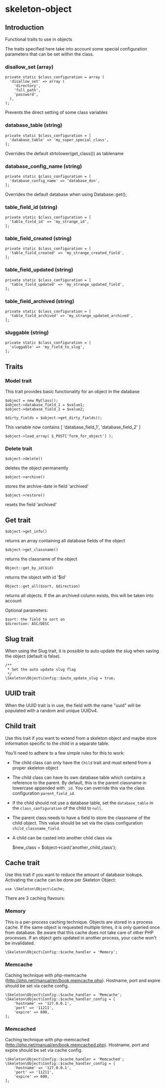 # skeleton-object

## Introduction

Functional traits to use in objects

The traits specified here take into account some special configuration
parameters that can be set within the class.

### disallow_set (array)

    private static $class_configuration = array (
      'disallow_set' => array (
        'directory',
        'full_path',
        'password',
      ),
    );

Prevents the direct setting of some class variables

###  database_table (string)

    private static $class_configuration = [
      'database_table' => 'my_super_special_class',
    ];

Overrides the default strtolower(get_class()) as tablename

###  database_config_name (string)

    private static $class_configuration = [
      'database_config_name' => 'database_dsn',
	];

Overrides the default database when using Database::get();

###  table_field_id (string)

	private static $class_configuration = [
	  'table_field_id' => 'my_strange_id',
	];

###  table_field_created (string)

	private static $class_configuration = [
	  'table_field_created' => 'my_strange_created_field',
	];

###  table_field_updated (string)

	private static $class_configuration = [
	  'table_field_updated' => 'my_strange_updated_field',
	];

###  table_field_archived (string)

	private static $class_configuration = [
	  'table_field_archived' => 'my_strange_updated_archived',
	];

###  sluggable (string)

	private static $class_configuration = [
	  'sluggable' => 'my_field_to_slug',
	];


## Traits

### Model trait

This trait provides basic functionality for an object in the database

    $object = new MyClass();
    $object->database_field_1 = $value1;
    $object->database_field_2 = $value2;

    $dirty_fields = $object->get_dirty_fields();

This variable now contains [ 'database_field_1', 'database_field_2' ]

    $object->load_array( $_POST['form_for_object'] );

### Delete trait

    $object->delete()

deletes the object permanently

    $object->archive()

stores the archive-date in field 'archived'

    $object->restore()

resets the field 'archived'

## Get trait

    $object->get_info()

returns an array containing all database fields of the object

    $object->get_classname()

returns the classname of the object

    Object::get_by_id($id)

returns the object with id '$id'

    Object::get_all($sort, $direction)

returns all objects. If the an archived column exists, this will be taken into account

Optional parameters:

    $sort: the field to sort on
    $direction: ASC/DESC

## Slug trait

When using the Slug trait, it is possible to auto update the slug when
saving the object (default is false).

    /**
     * Set the auto update slug flag
     */
    \Skeleton\Object\Config::$auto_update_slug = true;

## UUID trait

When the UUID trait is in use, the field with the name "uuid" will be
populated with a random and unique UUIDv4.

## Child trait

Use this trait if you want to extend from a skeleton object and maybe
store information specific to the child in a separate table.

You'll need to adhere to a few simple rules for this to work:

  * The child class can only have the `Child` trait and must extend
    from a proper skeleton object
  * The child class can have its own database table which contains a
    reference to the parent. By default, this is the parent classname
    in lowercase appended with `_id`. You can override this via the
    class configuration `parent_field_id`.
  * If the child should not use a database table, set the
    `database_table` in the `class_configuration` of the child to
    `null`.
  * The parent class needs to have a field to store the classname of
    the child object. This value should be set via the class
    configuration `child_classname_field`.
  * A child can be casted into another child class via

    $new_class = $object->cast('another_child_class');

## Cache trait

Use this trait if you want to reduce the amount of database lookups. Activating
the cache can be done per Skeleton Object:

    use \Skeleton\Object\Cache;

There are 3 caching flavours:

### Memory
This is a per-process caching technique. Objects are stored in
a process cache. If the same object is requested multiple times, it is
only queried once from database.
Be aware that this cache does not take care of other PHP processes. If
an object gets updated in another process, your cache won't be invalidated.

    \Skeleton\Object\Config::$cache_handler = 'Memory';

### Memcache
Caching technique with php-memcache
(http://php.net/manual/en/book.memcache.php). Hostname, port and expire should
be set via cache config.

    \Skeleton\Object\Config::$cache_handler = 'Memcache';
    \Skeleton\Object\Config::$cache_handler_config = [
    	'hostname' => '127.0.0.1',
    	'port' => '11211',
    	'expire' => 600,
    ];

### Memcached
Caching technique with php-memcached
(http://php.net/manual/en/book.memcached.php). Hostname, port and expire
should be set via cache config.

    \Skeleton\Object\Config::$cache_handler = 'Memcached';
    \Skeleton\Object\Config::$cache_handler_config = [
    	'hostname' => '127.0.0.1',
    	'port' => '11211',
    	'expire' => 600,
    ];
